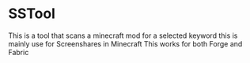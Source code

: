 # SSTool
This is a tool that scans a minecraft mod for a selected keyword this is mainly use for Screenshares in Minecraft This works for both Forge and Fabric
